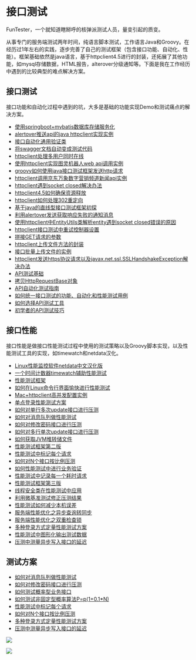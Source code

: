 # 接口测试

FunTester，一个就知道瞎掰呼的核弹派测试人员，量变引起的质变。

从事专门的服务端测试两年时间，纯语言脚本测试，工作语言Java和Groovy。在经历过1年左右的实践，逐步完善了自己的测试框架（包含接口功能、自动化、性能）。框架基础依然是java语言，基于httpclient4.5进行的封装，还拓展了其他功能，如mysql存储数据，HTML报告，alterover分级通知等。下面是我在工作经历中遇到的比较典型的难点解决方案。


## 接口测试

接口功能和自动化过程中遇到的坑，大多是基础的功能实现Demo和测试痛点的解决方案。

- [使用springboot+mybatis数据库存储服务化](https://mp.weixin.qq.com/s/N_5tHW1JJLZlxCaDI2PvyQ)
- [alertover推送api的java httpclient实现实例](https://mp.weixin.qq.com/s/DJXCBEG3SbybfbT6blO1jA)
- [接口自动化通用验证类](https://mp.weixin.qq.com/s/fP1clCKkLREfg6POKV5n1A)
- [将swagger文档自动变成测试代码](https://mp.weixin.qq.com/s/SY8mVenj0zMe5b47GS9VSQ)
- [httpclient处理多用户同时在线](https://mp.weixin.qq.com/s/Nuc30Fwy6-Qyr-Pc65t1_g)
- [使用httpclient实现图灵机器人web api调用实例](https://mp.weixin.qq.com/s/dYyxvAhwSmJkNI8N9lYQfg)
- [groovy如何使用java接口测试框架发送http请求](https://mp.weixin.qq.com/s/KF5lzMT-E2IBOkp_UjuC4g)
- [httpclient调用京东万象数字营销频道新闻api实例](https://mp.weixin.qq.com/s/kSqgSbPci-q2pfsdcU5Ekw)
- [httpclient遇到socket closed解决办法](https://mp.weixin.qq.com/s/mDRC7mssKmnvcI6StQWIBQ)
- [httpclient4.5如何确保资源释放](https://mp.weixin.qq.com/s/373Lx1bv0vi-pIBgWNzC9Q)
- [httpclient如何处理302重定向](https://mp.weixin.qq.com/s/vg354AjPKhIZsnSu4GZjZg)
- [基于java的直线型接口测试框架初探](https://mp.weixin.qq.com/s/xhg4exdb1G18-nG5E7exkQ)
- [利用alertover发送获取响应失败的通知消息](https://mp.weixin.qq.com/s/w6y2UkgL3J20mAxc8fq0tA)
- [使用httpclient中EntityUtils类解析entity遇到socket closed错误的原因](https://mp.weixin.qq.com/s/RJnuOa2K6aRCElJafkFeug)
- [httpclient接口测试中重试控制器设置](https://mp.weixin.qq.com/s/hknNdq_ybQ1MoXh_dI3JVA)
- [拼接GET请求的参数](https://mp.weixin.qq.com/s/EGw_97scexH_3m2Uc8Ye5A)
- [httpclient上传文件方法的封装](https://mp.weixin.qq.com/s/HIrwl5ullvEmn_UuyLKkRg)
- [接口批量上传文件的实例](https://mp.weixin.qq.com/s/wZwkWchXXC6iddX1oVEnZQ)
- [httpclient发送https协议请求以及javax.net.ssl.SSLHandshakeException解决办法](https://mp.weixin.qq.com/s/uSHhKRrL2f9USKpSykkpkQ)
- [API测试基础](https://mp.weixin.qq.com/s/bkbUEa9CF21xMYSlhPcULw)
- [拷贝HttpRequestBase对象](https://mp.weixin.qq.com/s/kxB1c0GmSF5OAM15UQJU2Q)
- [API自动化测试指南](https://mp.weixin.qq.com/s/uy_Vn_ZVUEu3YAI1gW2T_A)
- [如何统一接口测试的功能、自动化和性能测试用例](https://mp.weixin.qq.com/s/1xqtXNVw7BdUa03nVcsMTg)
- [如何选择API测试工具](https://mp.weixin.qq.com/s/m2TNJDiqAAWYV9L6UP-29w)
- [初学者的API测试技巧](https://mp.weixin.qq.com/s/_uk6dw5Q7CfS-gXGH-TZEQ)

## 接口性能

接口性能是做接口性能测试过程中使用的测试策略以及Groovy脚本实现，以及性能测试工具的实现，如timewatch和netdata汉化。
- [Linux性能监控软件netdata中文汉化版](https://mp.weixin.qq.com/s/7VG7gHx7FUvsuNtBTJpjWA)
- [一个时间计数器timewatch辅助性能测试](https://mp.weixin.qq.com/s/-YZ04n2kyfO0q2QaKHX_0Q)
- [性能测试框架](https://mp.weixin.qq.com/s/3_09j7-5ex35u30HQRyWug)
- [如何在Linux命令行界面愉快进行性能测试](https://mp.weixin.qq.com/s/fwGqBe1SpA2V0lPfAOd04Q)
- [Mac+httpclient高并发配置实例](https://mp.weixin.qq.com/s/r4a-vGz0pxeZBPPH3phujw)
- [单点登录性能测试方案](https://mp.weixin.qq.com/s/sv8FnvIq44dFEq63LpOD2A)
- [如何对单行多次update接口进行压测](https://mp.weixin.qq.com/s/Ly1Y4iPGgL6FNRsbOTv0sg)
- [如何对消息队列做性能测试](https://mp.weixin.qq.com/s/MNt22aW3Op9VQ5OoMzPwBw)
- [如何对修改密码接口进行压测](https://mp.weixin.qq.com/s/9CL_6-uZOlAh7oeo7NOpag)
- [如何对多行单次update接口进行压测](https://mp.weixin.qq.com/s/Fsqw7vlw6K9EKa_XJwGIgQ)
- [如何获取JVM堆转储文件](https://mp.weixin.qq.com/s/qCg7nsXVvT1q-9yquQOfWA)
- [性能测试框架第二版](https://mp.weixin.qq.com/s/JPyGQ2DRC6EVBmZkxAoVWA)
- [性能测试中标记每个请求](https://mp.weixin.qq.com/s/PokvzoLdVf_y9inlVXHJHQ)
- [如何对N个接口按比例压测](https://mp.weixin.qq.com/s/GZxbH4GjDkk4BLqnUj1_kw)
- [如何性能测试中进行业务验证](https://mp.weixin.qq.com/s/OEvRy1bS2Yq_w1kGiidmng)
- [性能测试中记录每一个耗时请求](https://mp.weixin.qq.com/s/VXcp4uIMm8mRgqe8fVhuCQ)
- [性能测试框架第三版](https://mp.weixin.qq.com/s/Mk3PoH7oJX7baFmbeLtl_w)
- [线程安全类在性能测试中应用](https://mp.weixin.qq.com/s/0-Y63wXqIugVC8RiKldHvg)
- [利用微基准测试修正压测结果](https://mp.weixin.qq.com/s/dmO33qhOBrTByw_NshS-uA)
- [性能测试如何减少本机误差](https://mp.weixin.qq.com/s/S6b_wwSowVolp1Uu6sEIOA)
- [服务端性能优化之异步查询转同步](https://mp.weixin.qq.com/s/okYP2aOPfkWj2FjZcAtQNA)
- [服务端性能优化之双重检查锁](https://mp.weixin.qq.com/s/-bOyHBcqFlJY3c0PEZaWgQ)
- [多种登录方式定量性能测试方案](https://mp.weixin.qq.com/s/WuZ2h2rr0rNBgEvQVioacA)
- [性能测试中图形化输出测试数据](https://mp.weixin.qq.com/s/EMvpYIsszdwBJFPIxztTvA)
- [压测中测量异步写入接口的延迟](https://mp.weixin.qq.com/s/odvK1iYgg4eRVtOOPbq15w)

## 测试方案
- [如何对消息队列做性能测试](https://mp.weixin.qq.com/s/MNt22aW3Op9VQ5OoMzPwBw)
- [如何对修改密码接口进行压测](https://mp.weixin.qq.com/s/9CL_6-uZOlAh7oeo7NOpag)
- [如何测试概率型业务接口](https://mp.weixin.qq.com/s/kUVffhjae3eYivrGqo6ZMg)
- [如何测试非固定型概率算法P=p(1+0.1*N)](https://mp.weixin.qq.com/s/sgg8v-Bi-_sUDJXwuTCMGg)
- [性能测试中标记每个请求](https://mp.weixin.qq.com/s/PokvzoLdVf_y9inlVXHJHQ)
- [如何对N个接口按比例压测](https://mp.weixin.qq.com/s/GZxbH4GjDkk4BLqnUj1_kw)
- [多种登录方式定量性能测试方案](https://mp.weixin.qq.com/s/WuZ2h2rr0rNBgEvQVioacA)
- [压测中测量异步写入接口的延迟](https://mp.weixin.qq.com/s/odvK1iYgg4eRVtOOPbq15w)


![](http://pic.automancloud.com/0_Fotor.jpg)

![](http://pic.automancloud.com/42387498274.jpeg)
